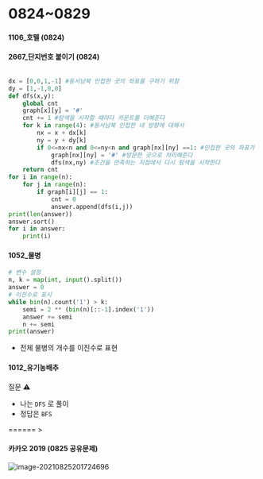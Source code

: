 # 0824~0829

#### 1106_호텔 (0824)

#### 2667_단지번호 붙이기 (0824)

```python

dx = [0,0,1,-1] #동서남북 인접한 곳의 좌표를 구하기 위함 
dy = [1,-1,0,0]
def dfs(x,y):
    global cnt
    graph[x][y] = '#'
    cnt += 1 #탐색을 시작할 때마다 카운트를 더해준다 
    for k in range(4): #동서남북 인접한 네 방향에 대해서 
        nx = x + dx[k]
        ny = y + dy[k]
        if 0<=nx<n and 0<=ny<n and graph[nx][ny] ==1: #인접한 곳의 좌표가 범위 내이고, ==1이라면 
            graph[nx][ny] = '#' #방문한 곳으로 처리해준다 
            dfs(nx,ny) #조건을 만족하는 지점에서 다시 탐색을 시작한다 
    return cnt 
for i in range(n):
    for j in range(n):
        if graph[i][j] == 1:
            cnt = 0
            answer.append(dfs(i,j))
print(len(answer))
answer.sort()
for i in answer:
    print(i)
```



#### 1052_물병

```python
# 변수 설정
n, k = map(int, input().split())
answer = 0
# 이진수로 표시 
while bin(n).count('1') > k:
    semi = 2 ** (bin(n)[::-1].index('1'))
    answer += semi
    n += semi
print(answer)
```

- 전체 물병의 개수를 이진수로 표현 



#### 1012_유기농배추 

질문 :warning:

- 나는 `DFS` 로 풀이 
- 정답은 `BFS` 

====== > 



#### 카카오 2019 (0825 공유문제)

![image-20210825201724696](C:\Users\multicampus\AppData\Roaming\Typora\typora-user-images\image-20210825201724696.png)
